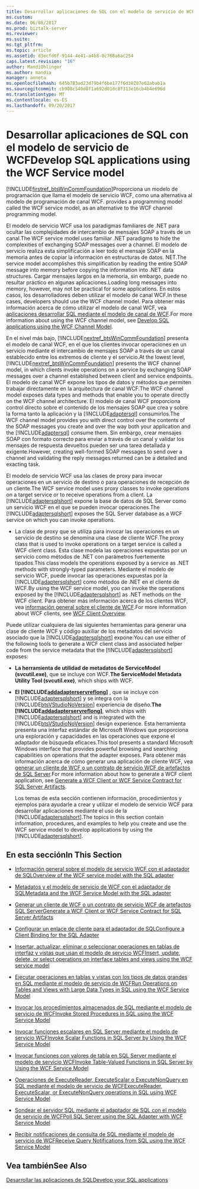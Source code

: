 ```yaml
---
title: Desarrollar aplicaciones de SQL con el modelo de servicio de WCF | Documentos de Microsoft
ms.custom: 
ms.date: 06/08/2017
ms.prod: biztalk-server
ms.reviewer: 
ms.suite: 
ms.tgt_pltfrm: 
ms.topic: article
ms.assetid: d3ecfd6f-9144-4e41-a4b8-0c768a6ac254
caps.latest.revision: "16"
author: MandiOhlinger
ms.author: mandia
manager: anneta
ms.openlocfilehash: 645b783ad23d79b4f6be177f6d38287e62abab1a
ms.sourcegitcommit: cb908c540d8f1a692d01dc8f313e16cb4b4e696d
ms.translationtype: MT
ms.contentlocale: es-ES
ms.lasthandoff: 09/20/2017
---
```

# <a name="develop-sql-applications-using-the-wcf-service-model"></a><span data-ttu-id="e944c-102">Desarrollar aplicaciones de SQL con el modelo de servicio de WCF</span><span class="sxs-lookup"><span data-stu-id="e944c-102">Develop SQL applications using the WCF Service model</span></span>
[!INCLUDE[firstref_btsWinCommFoundation](../../includes/firstref-btswincommfoundation-md.md)]<span data-ttu-id="e944c-103">Proporciona un modelo de programación que llama el modelo de servicio WCF, como una alternativa al modelo de programación de canal WCF.</span><span class="sxs-lookup"><span data-stu-id="e944c-103"> provides a programming model called the WCF service model, as an alternative to the WCF channel programming model.</span></span>  
  
 <span data-ttu-id="e944c-104">El modelo de servicio WCF usa los paradigmas familiares de .NET para ocultar las complejidades de intercambio de mensajes SOAP a través de un canal.</span><span class="sxs-lookup"><span data-stu-id="e944c-104">The WCF service model uses familiar .NET paradigms to hide the complexities of exchanging SOAP messages over a channel.</span></span> <span data-ttu-id="e944c-105">El modelo de servicio realiza esta simplificación a leer todo el mensaje SOAP en la memoria antes de copiar la información en estructuras de datos. NET.</span><span class="sxs-lookup"><span data-stu-id="e944c-105">The service model accomplishes this simplification by reading the entire SOAP message into memory before copying the information into .NET data structures.</span></span> <span data-ttu-id="e944c-106">Cargar mensajes largos en la memoria, sin embargo, puede no resultar práctico en algunas aplicaciones.</span><span class="sxs-lookup"><span data-stu-id="e944c-106">Loading long messages into memory, however, may not be practical for some applications.</span></span> <span data-ttu-id="e944c-107">En estos casos, los desarrolladores deben utilizar el modelo de canal WCF.</span><span class="sxs-lookup"><span data-stu-id="e944c-107">In these cases, developers should use the WCF channel model.</span></span> <span data-ttu-id="e944c-108">Para obtener más información acerca de cómo utilizar el modelo de canal WCF, vea [aplicaciones desarrollar SQL mediante el modelo de canal de WCF](../../adapters-and-accelerators/adapter-sql/develop-sql-applications-using-the-wcf-channel-model.md).</span><span class="sxs-lookup"><span data-stu-id="e944c-108">For more information about using the WCF channel model, see [Develop SQL applications using the WCF Channel Model](../../adapters-and-accelerators/adapter-sql/develop-sql-applications-using-the-wcf-channel-model.md).</span></span>  
  
 <span data-ttu-id="e944c-109">En el nivel más bajo, [!INCLUDE[nextref_btsWinCommFoundation](../../includes/nextref-btswincommfoundation-md.md)] presenta el modelo de canal WCF, en el que los clientes invocar operaciones en un servicio mediante el intercambio de mensajes SOAP a través de un canal establecido entre los extremos de cliente y el servicio.</span><span class="sxs-lookup"><span data-stu-id="e944c-109">At the lowest level, [!INCLUDE[nextref_btsWinCommFoundation](../../includes/nextref-btswincommfoundation-md.md)] presents the WCF channel model, in which clients invoke operations on a service by exchanging SOAP messages over a channel established between client and service endpoints.</span></span> <span data-ttu-id="e944c-110">El modelo de canal WCF expone los tipos de datos y métodos que permiten trabajar directamente en la arquitectura de canal WCF.</span><span class="sxs-lookup"><span data-stu-id="e944c-110">The WCF channel model exposes data types and methods that enable you to operate directly on the WCF channel architecture.</span></span> <span data-ttu-id="e944c-111">El modelo de canal WCF proporciona control directo sobre el contenido de los mensajes SOAP que crea y sobre la forma tanto la aplicación y la [!INCLUDE[adaptersql](../../includes/adaptersql-md.md)] consumirlos.</span><span class="sxs-lookup"><span data-stu-id="e944c-111">The WCF channel model provides you with direct control over the contents of the SOAP messages you create and over the way both your application and the [!INCLUDE[adaptersql](../../includes/adaptersql-md.md)] consume them.</span></span> <span data-ttu-id="e944c-112">Sin embargo, crear mensajes SOAP con formato correcto para enviar a través de un canal y validar los mensajes de respuesta devueltos pueden ser una tarea detallada y exigente.</span><span class="sxs-lookup"><span data-stu-id="e944c-112">However, creating well-formed SOAP messages to send over a channel and validating the reply messages returned can be a detailed and exacting task.</span></span>  
  
 <span data-ttu-id="e944c-113">El modelo de servicio WCF usa las clases de proxy para invocar operaciones en un servicio de destino o para operaciones de recepción de un cliente.</span><span class="sxs-lookup"><span data-stu-id="e944c-113">The WCF service model uses proxy classes to invoke operations on a target service or to receive operations from a client.</span></span> <span data-ttu-id="e944c-114">La [!INCLUDE[adaptersqlshort](../../includes/adaptersqlshort-md.md)] expone la base de datos de SQL Server como un servicio WCF en el que se pueden invocar operaciones.</span><span class="sxs-lookup"><span data-stu-id="e944c-114">The [!INCLUDE[adaptersqlshort](../../includes/adaptersqlshort-md.md)] exposes the SQL Server database as a WCF service on which you can invoke operations.</span></span>  
  
-   <span data-ttu-id="e944c-115">La clase de proxy que se utiliza para invocar las operaciones en un servicio de destino se denomina una clase de cliente WCF.</span><span class="sxs-lookup"><span data-stu-id="e944c-115">The proxy class that is used to invoke operations on a target service is called a WCF client class.</span></span> <span data-ttu-id="e944c-116">Esta clase modela las operaciones expuestas por un servicio como métodos de .NET con parámetros fuertemente tipados.</span><span class="sxs-lookup"><span data-stu-id="e944c-116">This class models the operations exposed by a service as .NET methods with strongly-typed parameters.</span></span> <span data-ttu-id="e944c-117">Mediante el modelo de servicio WCF, puede invocar las operaciones expuestas por la [!INCLUDE[adaptersqlshort](../../includes/adaptersqlshort-md.md)] como métodos de .NET en el cliente de WCF.</span><span class="sxs-lookup"><span data-stu-id="e944c-117">By using the WCF service model, you can invoke the operations exposed by the [!INCLUDE[adaptersqlshort](../../includes/adaptersqlshort-md.md)] as .NET methods on the WCF client.</span></span> <span data-ttu-id="e944c-118">Para obtener más información acerca de los clientes WCF, vea [información general sobre el cliente de WCF](https://msdn.microsoft.com/library/ms735103.aspx).</span><span class="sxs-lookup"><span data-stu-id="e944c-118">For more information about WCF clients, see [WCF Client Overview](https://msdn.microsoft.com/library/ms735103.aspx).</span></span>
  
 <span data-ttu-id="e944c-119">Puede utilizar cualquiera de las siguientes herramientas para generar una clase de cliente WCF y código auxiliar de los metadatos del servicio asociado que la [!INCLUDE[adaptersqlshort](../../includes/adaptersqlshort-md.md)] expone:</span><span class="sxs-lookup"><span data-stu-id="e944c-119">You can use either of the following tools to generate a WCF client class and associated helper code from the service metadata that the [!INCLUDE[adaptersqlshort](../../includes/adaptersqlshort-md.md)] exposes:</span></span>  
  
-   <span data-ttu-id="e944c-120">**La herramienta de utilidad de metadatos de ServiceModel (svcutil.exe)**, que se incluye con WCF.</span><span class="sxs-lookup"><span data-stu-id="e944c-120">**The ServiceModel Metadata Utility Tool (svcutil.exe)**, which ships with WCF.</span></span>  
  
-   <span data-ttu-id="e944c-121">**El [!INCLUDE[addadapterservreflong](../../includes/addadapterservreflong-md.md)]** , que se incluye con [!INCLUDE[adaptersqlshort](../../includes/adaptersqlshort-md.md)] y se integra con la [!INCLUDE[btsVStudioNoVersion](../../includes/btsvstudionoversion-md.md)] experiencia de diseño.</span><span class="sxs-lookup"><span data-stu-id="e944c-121">**The [!INCLUDE[addadapterservreflong](../../includes/addadapterservreflong-md.md)]**, which ships with [!INCLUDE[adaptersqlshort](../../includes/adaptersqlshort-md.md)] and is integrated with the [!INCLUDE[btsVStudioNoVersion](../../includes/btsvstudionoversion-md.md)] design experience.</span></span> <span data-ttu-id="e944c-122">Esta herramienta presenta una interfaz estándar de Microsoft Windows que proporciona una exploración y capacidades en las operaciones que expone el adaptador de búsqueda eficaces.</span><span class="sxs-lookup"><span data-stu-id="e944c-122">This tool presents a standard Microsoft Windows interface that provides powerful browsing and searching capabilities on operations that the adapter exposes.</span></span> <span data-ttu-id="e944c-123">Para obtener más información acerca de cómo generar una aplicación de cliente WCF, vea [generar un cliente de WCF o un contrato de servicio WCF de artefactos de SQL Server](../../adapters-and-accelerators/adapter-sql/generate-a-wcf-client-or-wcf-service-contract-for-sql-server-artifacts.md).</span><span class="sxs-lookup"><span data-stu-id="e944c-123">For more information about how to generate a WCF client application, see [Generate a WCF Client or WCF Service Contract for SQL Server Artifacts](../../adapters-and-accelerators/adapter-sql/generate-a-wcf-client-or-wcf-service-contract-for-sql-server-artifacts.md).</span></span>  
  
     <span data-ttu-id="e944c-124">Los temas de esta sección contienen información, procedimientos y ejemplos para ayudarle a crear y utilizar el modelo de servicio WCF para desarrollar aplicaciones mediante el uso de la [!INCLUDE[adaptersqlshort](../../includes/adaptersqlshort-md.md)].</span><span class="sxs-lookup"><span data-stu-id="e944c-124">The topics in this section contain information, procedures, and examples to help you create and use the WCF service model to develop applications by using the [!INCLUDE[adaptersqlshort](../../includes/adaptersqlshort-md.md)].</span></span>  
  
## <a name="in-this-section"></a><span data-ttu-id="e944c-125">En esta sección</span><span class="sxs-lookup"><span data-stu-id="e944c-125">In This Section</span></span>  
  
-   [<span data-ttu-id="e944c-126">Información general sobre el modelo de servicio WCF con el adaptador de SQL</span><span class="sxs-lookup"><span data-stu-id="e944c-126">Overview of the WCF service model with the SQL adapter</span></span>](../../adapters-and-accelerators/adapter-sql/overview-of-the-wcf-service-model-with-the-sql-adapter.md)  
  
-   [<span data-ttu-id="e944c-127">Metadatos y el modelo de servicio de WCF con el adaptador de SQL</span><span class="sxs-lookup"><span data-stu-id="e944c-127">Metadata and the WCF Service Model with the SQL adapter</span></span>](../../adapters-and-accelerators/adapter-sql/metadata-and-the-wcf-service-model-with-the-sql-adapter.md)  
  
-   [<span data-ttu-id="e944c-128">Generar un cliente de WCF o un contrato de servicio WCF de artefactos SQL Server</span><span class="sxs-lookup"><span data-stu-id="e944c-128">Generate a WCF Client or WCF Service Contract for SQL Server Artifacts</span></span>](../../adapters-and-accelerators/adapter-sql/generate-a-wcf-client-or-wcf-service-contract-for-sql-server-artifacts.md)  
  
-   [<span data-ttu-id="e944c-129">Configurar un enlace de cliente para el adaptador de SQL</span><span class="sxs-lookup"><span data-stu-id="e944c-129">Configure a Client Binding for the SQL Adapter</span></span>](../../adapters-and-accelerators/adapter-sql/configure-a-client-binding-for-the-sql-adapter.md)  
  
-   [<span data-ttu-id="e944c-130">Insertar, actualizar, eliminar o seleccionar operaciones en tablas de interfaz y vistas que usan el modelo de servicio WCF</span><span class="sxs-lookup"><span data-stu-id="e944c-130">Insert, update, delete, or select operations on interface tables and views using the WCF service model</span></span>](../../adapters-and-accelerators/adapter-oracle-ebs/insert-update-delete-select-on-interface-tables-and-views-with-a-wcf-service.md)  
  
-   [<span data-ttu-id="e944c-131">Ejecutar operaciones en tablas y vistas con los tipos de datos grandes en SQL mediante el modelo de servicio de WCF</span><span class="sxs-lookup"><span data-stu-id="e944c-131">Run Operations on Tables and Views with Large Data Types in SQL using the WCF Service Model</span></span>](../../adapters-and-accelerators/adapter-sql/read-or-update-tables-and-views-with-large-data-types-in-sql-with-a-wcf-service.md)  
  
-   [<span data-ttu-id="e944c-132">Invocar los procedimientos almacenados de SQL mediante el modelo de servicio de WCF</span><span class="sxs-lookup"><span data-stu-id="e944c-132">Invoke Stored Procedures in SQL using the WCF Service Model</span></span>](../../adapters-and-accelerators/adapter-sql/invoke-stored-procedures-in-sql-using-the-wcf-service-model.md)  
  
-   [<span data-ttu-id="e944c-133">Invocar funciones escalares en SQL Server mediante el modelo de servicio WCF</span><span class="sxs-lookup"><span data-stu-id="e944c-133">Invoke Scalar Functions in SQL Server by Using the WCF Service Model</span></span>](../../adapters-and-accelerators/adapter-sql/invoke-scalar-functions-in-sql-server-by-using-the-wcf-service-model.md)  
  
-   [<span data-ttu-id="e944c-134">Invocar funciones con valores de tabla en SQL Server mediante el modelo de servicio WCF</span><span class="sxs-lookup"><span data-stu-id="e944c-134">Invoke Table-Valued Functions in SQL Server by Using the WCF Service Model</span></span>](../../adapters-and-accelerators/adapter-sql/invoke-table-valued-functions-in-sql-server-by-using-the-wcf-service-model.md)  
  
-   [<span data-ttu-id="e944c-135">Operaciones de ExecuteReader, ExecuteScalar o ExecuteNonQuery en SQL mediante el modelo de servicio de WCF</span><span class="sxs-lookup"><span data-stu-id="e944c-135">ExecuteReader, ExecuteScalar, or ExecuteNonQuery operations in SQL using WCF Service Model</span></span>](../../adapters-and-accelerators/adapter-sql/executereader-executescalar-executenonquery-in-sql-using-wcf-service-model.md)  
  
-   [<span data-ttu-id="e944c-136">Sondear el servidor SQL mediante el adaptador de SQL con el modelo de servicio de WCF</span><span class="sxs-lookup"><span data-stu-id="e944c-136">Poll SQL Server using the SQL Adapter with WCF Service Model</span></span>](../../adapters-and-accelerators/adapter-sql/poll-sql-server-using-the-sql-adapter-with-wcf-service-model.md)  
  
-   [<span data-ttu-id="e944c-137">Recibir notificaciones de consulta de SQL mediante el modelo de servicio de WCF</span><span class="sxs-lookup"><span data-stu-id="e944c-137">Receive Query Notifications from SQL using the WCF Service Model</span></span>](../../adapters-and-accelerators/adapter-sql/receive-query-notifications-from-sql-using-the-wcf-service-model.md)  
  
## <a name="see-also"></a><span data-ttu-id="e944c-138">Vea también</span><span class="sxs-lookup"><span data-stu-id="e944c-138">See Also</span></span>  
[<span data-ttu-id="e944c-139">Desarrollar las aplicaciones de SQL</span><span class="sxs-lookup"><span data-stu-id="e944c-139">Develop your SQL applications</span></span>](../../adapters-and-accelerators/adapter-sql/develop-your-sql-applications.md)